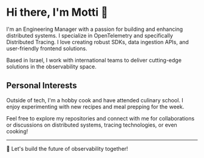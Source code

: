 # Hi there, I'm Motti 👋

I'm an Engineering Manager with a passion for building and enhancing distributed systems. I specialize in OpenTelemetry and specifically Distributed Tracing. I love creating robust SDKs, data ingestion APIs, and user-friendly frontend solutions.

Based in Israel, I work with international teams to deliver cutting-edge solutions in the observability space.

## Personal Interests
Outside of tech, I'm a hobby cook and have attended culinary school. I enjoy experimenting with new recipes and meal prepping for the week.

Feel free to explore my repositories and connect with me for collaborations or discussions on distributed systems, tracing technologies, or even cooking!

---

🌟 Let's build the future of observability together!
